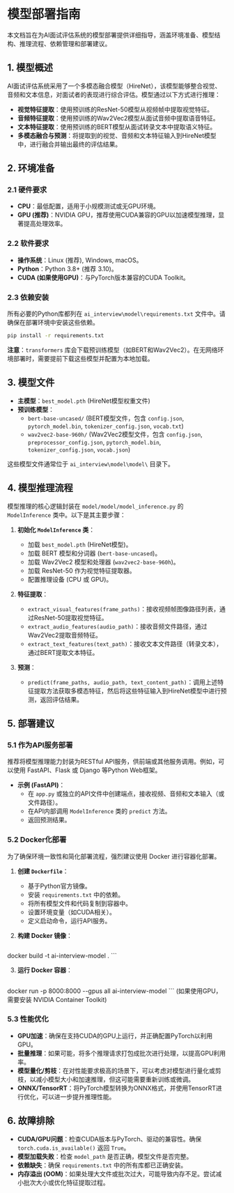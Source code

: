 # 模型部署指南

本文档旨在为AI面试评估系统的模型部署提供详细指导，涵盖环境准备、模型结构、推理流程、依赖管理和部署建议。

## 1. 模型概述

AI面试评估系统采用了一个多模态融合模型（HireNet），该模型能够整合视觉、音频和文本信息，对面试者的表现进行综合评估。模型通过以下方式进行推理：

*   **视觉特征提取**：使用预训练的ResNet-50模型从视频帧中提取视觉特征。
*   **音频特征提取**：使用预训练的Wav2Vec2模型从面试音频中提取语音特征。
*   **文本特征提取**：使用预训练的BERT模型从面试转录文本中提取语义特征。
*   **多模态融合与预测**：将提取到的视觉、音频和文本特征输入到HireNet模型中，进行融合并输出最终的评估结果。

## 2. 环境准备

### 2.1 硬件要求

*   **CPU**：最低配置，适用于小规模测试或无GPU环境。
*   **GPU (推荐)**：NVIDIA GPU，推荐使用CUDA兼容的GPU以加速模型推理，显著提高处理效率。

### 2.2 软件要求

*   **操作系统**：Linux (推荐), Windows, macOS。
*   **Python**：Python 3.8+ (推荐 3.10)。
*   **CUDA (如果使用GPU)**：与PyTorch版本兼容的CUDA Toolkit。

### 2.3 依赖安装

所有必要的Python库都列在 `ai_interview\model\requirements.txt` 文件中。请确保在部署环境中安装这些依赖。

```bash
pip install -r requirements.txt
```

**注意**：`transformers` 库会下载预训练模型（如BERT和Wav2Vec2）。在无网络环境部署时，需要提前下载这些模型并配置为本地加载。

## 3. 模型文件

*   **主模型**：`best_model.pth` (HireNet模型权重文件)
*   **预训练模型**：
    *   `bert-base-uncased/` (BERT模型文件，包含 `config.json`, `pytorch_model.bin`, `tokenizer_config.json`, `vocab.txt`)
    *   `wav2vec2-base-960h/` (Wav2Vec2模型文件，包含 `config.json`, `preprocessor_config.json`, `pytorch_model.bin`, `tokenizer_config.json`, `vocab.json`)

这些模型文件通常位于 `ai_interview\model\model\` 目录下。

## 4. 模型推理流程

模型推理的核心逻辑封装在 `model/model/model_inference.py` 的 `ModelInference` 类中。以下是其主要步骤：

1.  **初始化 `ModelInference` 类**：
    *   加载 `best_model.pth` (HireNet模型)。
    *   加载 BERT 模型和分词器 (`bert-base-uncased`)。
    *   加载 Wav2Vec2 模型和处理器 (`wav2vec2-base-960h`)。
    *   加载 ResNet-50 作为视觉特征提取器。
    *   配置推理设备 (CPU 或 GPU)。

2.  **特征提取**：
    *   `extract_visual_features(frame_paths)`：接收视频帧图像路径列表，通过ResNet-50提取视觉特征。
    *   `extract_audio_features(audio_path)`：接收音频文件路径，通过Wav2Vec2提取音频特征。
    *   `extract_text_features(text_path)`：接收文本文件路径（转录文本），通过BERT提取文本特征。

3.  **预测**：
    *   `predict(frame_paths, audio_path, text_content_path)`：调用上述特征提取方法获取多模态特征，然后将这些特征输入到HireNet模型中进行预测，返回评估结果。

## 5. 部署建议

### 5.1 作为API服务部署

推荐将模型推理能力封装为RESTful API服务，供前端或其他服务调用。例如，可以使用 FastAPI、Flask 或 Django 等Python Web框架。

*   **示例 (FastAPI)**：
    *   在 `app.py` 或独立的API文件中创建端点，接收视频、音频和文本输入（或文件路径）。
    *   在API内部调用 `ModelInference` 类的 `predict` 方法。
    *   返回预测结果。

### 5.2 Docker化部署

为了确保环境一致性和简化部署流程，强烈建议使用 Docker 进行容器化部署。

1.  **创建 `Dockerfile`**：
    *   基于Python官方镜像。
    *   安装 `requirements.txt` 中的依赖。
    *   将所有模型文件和代码复制到容器中。
    *   设置环境变量（如CUDA相关）。
    *   定义启动命令，运行API服务。

2.  **构建 Docker 镜像**：
    ```bash
docker build -t ai-interview-model .
    ```

3.  **运行 Docker 容器**：
    ```bash
docker run -p 8000:8000 --gpus all ai-interview-model
    ```
    (如果使用GPU，需要安装 NVIDIA Container Toolkit)

### 5.3 性能优化

*   **GPU加速**：确保在支持CUDA的GPU上运行，并正确配置PyTorch以利用GPU。
*   **批量推理**：如果可能，将多个推理请求打包成批次进行处理，以提高GPU利用率。
*   **模型量化/剪枝**：在对性能要求极高的场景下，可以考虑对模型进行量化或剪枝，以减小模型大小和加速推理，但这可能需要重新训练或微调。
*   **ONNX/TensorRT**：将PyTorch模型转换为ONNX格式，并使用TensorRT进行优化，可以进一步提升推理性能。

## 6. 故障排除

*   **CUDA/GPU问题**：检查CUDA版本与PyTorch、驱动的兼容性。确保 `torch.cuda.is_available()` 返回 `True`。
*   **模型加载失败**：检查 `model_path` 是否正确，模型文件是否完整。
*   **依赖缺失**：确保 `requirements.txt` 中的所有库都已正确安装。
*   **内存溢出 (OOM)**：如果处理大文件或批次过大，可能导致内存不足。尝试减小批次大小或优化特征提取过程。